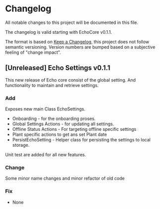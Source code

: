 # Changelog

All notable changes to this project will be documented in this file.

The changelog is valid starting with EchoCore v0.1.1.

The format is based on [Keep a Changelog](https://keepachangelog.com/en/1.0.0/#how),
this project does not follow semantic versioning. Version numbers are bumped based on a subjective feeling of "change impact".

## [Unreleased] Echo Settings v0.1.1

This new release of Echo core consist of the global setting. And functionality to
maintain and retrieve settings.

### Add

Exposes new main Class EchoSettings.

- Onboarding  - for the onboarding proses. 
- Global Settings Actions - for updating all settings.
- Offline Status Actions - For targeting offline specific settings
- Plant specific actions to get ans set Plant date
- PersistEchoSetting - Helper class for persisting the settings to local storage.

Unit test are added for all new features.

### Change

Some minor name changes and minor refactor of old code

### Fix
- None
